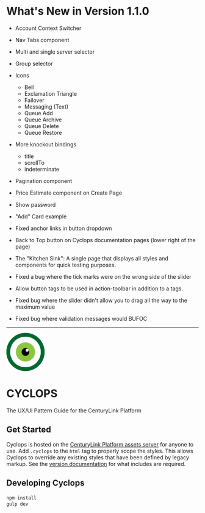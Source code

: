 # What's New in Version 1.1.0
- Account Context Switcher
- Nav Tabs component
- Multi and single server selector
- Group selector
- Icons
  - Bell
  - Exclamation Triangle
  - Failover
  - Messaging (Text)
  - Queue Add
  - Queue Archive
  - Queue Delete
  - Queue Restore

- More knockout bindings
  - title
  - scrollTo
  - indeterminate

- Pagination component
- Price Estimate component on Create Page
- Show password
- "Add" Card example
- Fixed anchor links in button dropdown
- Back to Top button on Cyclops documentation pages (lower right of the page)
- The "Kitchen Sink": A single page that displays all styles and components for quick testing purposes.
- Fixed a bug where the tick marks were on the wrong side of the slider
- Allow button tags to be used in action-toolbar in addition to a tags.
- Fixed bug where the slider didn't allow you to drag all the way to the maximum value
- Fixed bug where validation messages would BUFOC

--------------------------------------------------------------------------------

[![CenturyLink Cyclops](www/assets/img/centurylink-cyclops.png)](http://assets.ctl.io/)

# CYCLOPS
The UX/UI Pattern Guide for the CenturyLink Platform

## Get Started
Cyclops is hosted on the [CenturyLink Platform assets server](http://assets.ctl.io/) for anyone to use. Add `.cyclops` to the `html` tag to properly scope the styles. This allows Cyclops to override any existing styles that have been defined by legacy markup. See the [version documentation](http://assets.ctl.io/) for what includes are required.

## Developing Cyclops

```
npm install
gulp dev
```
